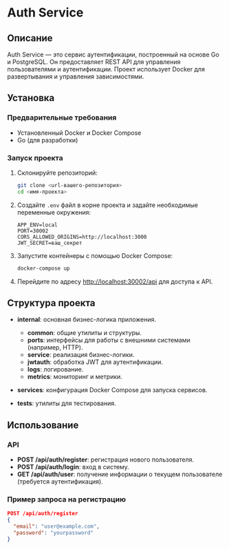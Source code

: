 # Auth Service

## Описание

Auth Service — это сервис аутентификации, построенный на основе Go и PostgreSQL. Он предоставляет REST API для управления пользователями и аутентификации. Проект использует Docker для развертывания и управления зависимостями.

## Установка

### Предварительные требования

- Установленный Docker и Docker Compose
- Go (для разработки)

### Запуск проекта

1. Склонируйте репозиторий:

   ```bash
   git clone <url-вашего-репозитория>
   cd <имя-проекта>
   ```

2. Создайте `.env` файл в корне проекта и задайте необходимые переменные окружения:

   ```env
   APP_ENV=local
   PORT=30002
   CORS_ALLOWED_ORIGINS=http://localhost:3000
   JWT_SECRET=ваш_секрет
   ```

3. Запустите контейнеры с помощью Docker Compose:

   ```bash
   docker-compose up
   ```

4. Перейдите по адресу [http://localhost:30002/api](http://localhost:30002/api) для доступа к API.

## Структура проекта

- **internal**: основная бизнес-логика приложения.
  - **common**: общие утилиты и структуры.
  - **ports**: интерфейсы для работы с внешними системами (например, HTTP).
  - **service**: реализация бизнес-логики.
  - **jwtauth**: обработка JWT для аутентификации.
  - **logs**: логирование.
  - **metrics**: мониторинг и метрики.
  
- **services**: конфигурация Docker Compose для запуска сервисов.
  
- **tests**: утилиты для тестирования.

## Использование

### API

- **POST /api/auth/register**: регистрация нового пользователя.
- **POST /api/auth/login**: вход в систему.
- **GET /api/auth/user**: получение информации о текущем пользователе (требуется аутентификация).

### Пример запроса на регистрацию

```json
POST /api/auth/register
{
  "email": "user@example.com",
  "password": "yourpassword"
}
```


